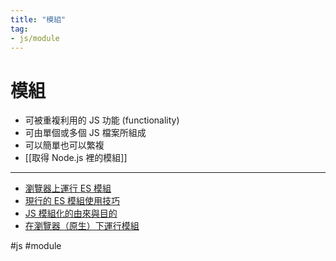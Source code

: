 ```yaml
---
title: "模組"
tag: 
- js/module
---
```

# 模組
- 可被重複利用的 JS 功能 (functionality)
- 可由單個或多個 JS 檔案所組成
- 可以簡單也可以繁複
- [[取得 Node.js 裡的模組]]

---

- [瀏覽器上運行 ES 模組](瀏覽器上運行%20ES%20模組.md)
- [現行的 ES 模組使用技巧](現行的%20ES%20模組使用技巧.md)
- [JS 模組化的由來與目的](JS%20模組化的由來與目的.md)
- [在瀏覽器（原生）下運行模組](在瀏覽器（原生）下運行模組.md)

#js #module 